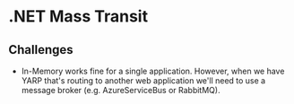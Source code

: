 ﻿# .NET Mass Transit

## Challenges

- In-Memory works fine for a single application.  However, when we have YARP that's routing to another web application we'll need to use a message broker (e.g. AzureServiceBus or RabbitMQ).
